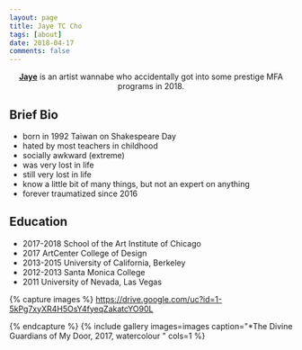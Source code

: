 ```yaml
---
layout: page
title: Jaye TC Cho
tags: [about]
date: 2018-04-17
comments: false
---
```

    
<center><a href="https://www.instagram.com/jjjcho/"><b>Jaye</b></a> is an artist wannabe who accidentally got into some prestige MFA programs in 2018.</center>

## Brief Bio
* born in 1992 Taiwan on Shakespeare Day
* hated by most teachers in childhood
* socially awkward (extreme) 
* was very lost in life
* still very lost in life
* know a little bit of many things, but not an expert on anything
* forever traumatized since 2016

## Education 
* 2017-2018  School of the Art Institute of Chicago
* 2017       ArtCenter College of Design 
* 2013-2015  University of California, Berkeley 
* 2012-2013  Santa Monica College
* 2011       University of Nevada, Las Vegas 


{% capture images %}
https://drive.google.com/uc?id=1-5kPg7xyXR4H5OsY4fyeqZakatcYO90L

{% endcapture %}
{% include gallery images=images caption="*The Divine Guardians of My Door, 2017, watercolour " cols=1 %}


